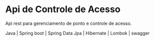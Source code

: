 # Api de Controle de Acesso

Api rest para gerenciamento de ponto e controle de acesso.

Java | Spring boot | Spring Data Jpa | Hibernate | Lombok | swagger
